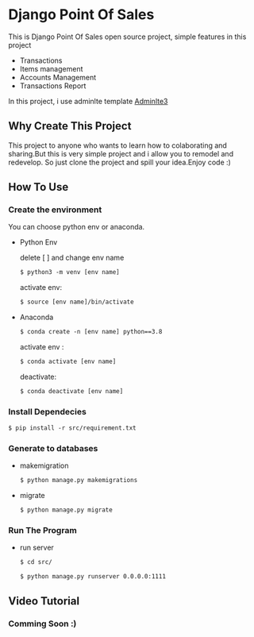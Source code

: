 # Django Point Of Sales

This is Django Point Of Sales open source project, simple features in this project
- Transactions
- Items management
- Accounts Management
- Transactions Report

In this project, i use adminlte template [Adminlte3](https://adminlte.io/themes/v3/)

## **Why Create This Project**

This project to anyone who wants to learn how to colaborating and sharing.But this is very simple project and i allow you to remodel and redevelop. So just clone the project and spill your idea.Enjoy code :)
## **How To Use**
###  Create the environment
You can choose python env or anaconda.
- Python Env

    delete [ ] and change env name

    ```html
    $ python3 -m venv [env name]
    ```

    activate env:
    
    ```html
    $ source [env name]/bin/activate
    ```
- Anaconda
    ```html
    $ conda create -n [env name] python==3.8
    ```
    activate env :
    ```html
    $ conda activate [env name]
    ```
    deactivate:
    ```html
    $ conda deactivate [env name]
    ```


### Install Dependecies
```html
$ pip install -r src/requirement.txt
```
### Generate to databases
- makemigration
    ```html
    $ python manage.py makemigrations
    ```
- migrate
    ```html
    $ python manage.py migrate
    ```

### Run The Program
- run server
    ```html
    $ cd src/
    ```
    ```html
    $ python manage.py runserver 0.0.0.0:1111
    ```


## Video Tutorial
### **Comming Soon :)**



